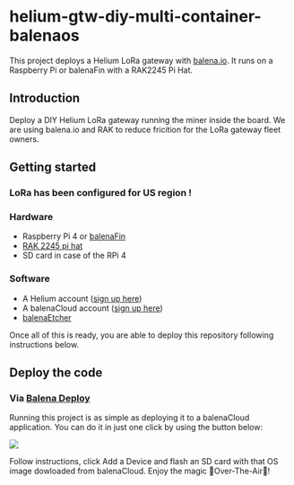 # helium-gtw-diy-multi-container-balenaos

This project deploys a Helium LoRa gateway with [balena.io](https://balena.io). It runs on a Raspberry Pi or balenaFin with a RAK2245 Pi Hat. 


## Introduction

Deploy a DIY Helium LoRa gateway running the miner inside the board. We are using balena.io and RAK to reduce fricition for the LoRa gateway fleet owners.


## Getting started

### LoRa has been configured for US region !

### Hardware

* Raspberry Pi 4 or [balenaFin](https://www.balena.io/fin/)
* [RAK 2245 pi hat](https://store.rakwireless.com/products/rak2245-pi-hat)
* SD card in case of the RPi 4

### Software

* A Helium account ([sign up here](console.helium.com/))
* A balenaCloud account ([sign up here](https://dashboard.balena-cloud.com/))
* [balenaEtcher](https://balena.io/etcher)

Once all of this is ready, you are able to deploy this repository following instructions below.

## Deploy the code

### Via [Balena Deploy](https://www.balena.io/docs/learn/deploy/deploy-with-balena-button/)

Running this project is as simple as deploying it to a balenaCloud application. You can do it in just one click by using the button below:

[![](https://www.balena.io/deploy.png)](https://dashboard.balena-cloud.com/deploy?repoUrl=https://github.com/random3231/helium-gtw-diy-multi-container-balenaos)

Follow instructions, click Add a Device and flash an SD card with that OS image dowloaded from balenaCloud. Enjoy the magic 🌟Over-The-Air🌟!
